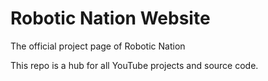 # Robotic Nation Website
The official project page of Robotic Nation

This repo is a hub for all YouTube projects and source code. 
